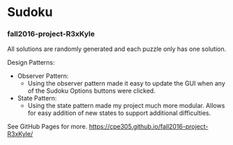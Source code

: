 # Sudoku
### fall2016-project-R3xKyle

All solutions are randomly generated and each puzzle only has one solution.

Design Patterns:
* Observer Pattern:
   * Using the observer pattern made it easy to update the GUI when any of the Sudoku Options buttons were clicked.
* State Pattern:
   * Using the state pattern made my project much more modular. Allows for easy addition of new states to support additional difficulties.

See GitHub Pages for more. https://cpe305.github.io/fall2016-project-R3xKyle/
